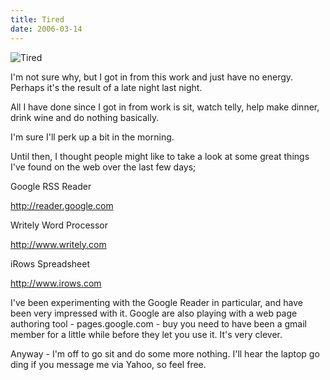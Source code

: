 ```yaml
---
title: Tired
date: 2006-03-14
---
```


![Tired](https://source.unsplash.com/l7dbl-sUg3k/1600x900)

I'm not sure why, but I got in from this work and just have no energy. Perhaps it's the result of a late night last night.

All I have done since I got in from work is sit, watch telly, help make dinner, drink wine and do nothing basically.

I'm sure I'll perk up a bit in the morning.

Until then, I thought people might like to take a look at some great things I've found on the web over the last few days;

Google RSS Reader

http://reader.google.com

Writely Word Processor

http://www.writely.com

iRows Spreadsheet

http://www.irows.com

I've been experimenting with the Google Reader in particular, and have been very impressed with it. Google are also playing with a web page authoring tool - pages.google.com - buy you need to have been a gmail member for a little while before they let you use it. It's very clever.

Anyway - I'm off to go sit and do some more nothing. I'll hear the laptop go ding if you message me via Yahoo, so feel free.